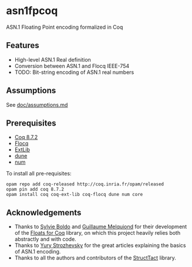 # asn1fpcoq
ASN.1 Floating Point encoding formalized in Coq

## Features
* High-level ASN.1 Real definition 
* Conversion between ASN.1 and Flocq IEEE-754
* TODO: Bit-string encoding of ASN.1 real numbers
## Assumptions
See [doc/assumptions.md](https://github.com/digamma-ai/asn1fpcoq/blob/master/doc/assumptions.md)

## Prerequisites
* [Coq 8.7.2](https://coq.inria.fr/)
* [Flocq](http://flocq.gforge.inria.fr/)
* [ExtLib](https://github.com/coq-ext-lib/coq-ext-lib)
* [dune](https://github.com/ocaml/dune)
* [num](https://github.com/ocaml/num/)

To install all pre-requisites:

    opam repo add coq-released http://coq.inria.fr/opam/released
    opam pin add coq 8.7.2
    opam install coq coq-ext-lib coq-flocq dune num core

## Acknowledgements
* Thanks to [Sylvie Boldo](https://www.lri.fr/~sboldo/) and [Guillaume Melquiond](https://www.lri.fr/~melquion/) for their development of the [Floats for Coq](http://flocq.gforge.inria.fr/) library, on which this project heavily relies both abstractly and with code.
* Thanks to [Yury Strozhevsky](https://www.strozhevsky.com/) for the great articles explaining  the basics of ASN.1 encoding.
* Thanks to all the authors and contributors of the [StructTact](https://github.com/uwplse/StructTact) library.
